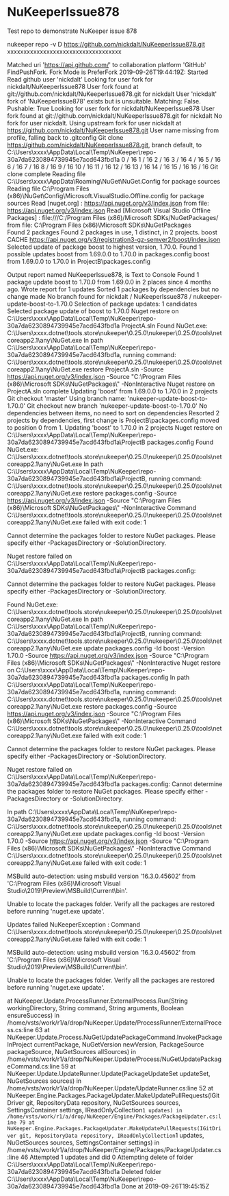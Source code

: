 # NuKeeperIssue878
Test repo to demonstrate NuKeeper issue 878

nukeeper repo -v D https://github.com/nickdalt/NuKeeperIssue878.git xxxxxxxxxxxxxxxxxxxxxxxxxxxxxxxxxxx           

Matched uri 'https://api.github.com/' to collaboration platform 'GitHub'                                                FindPushFork. Fork Mode is PreferFork
2019-09-26T19:44:19Z: Started
Read github user 'nickdalt'
Looking for user fork for nickdalt/NuKeeperIssue878
User fork found at git://github.com/nickdalt/NuKeeperIssue878.git for nickdalt
User 'nickdalt' fork of 'NuKeeperIssue878' exists but is unsuitable. Matching: False. Pushable: True
Looking for user fork for nickdalt/NuKeeperIssue878
User fork found at git://github.com/nickdalt/NuKeeperIssue878.git for nickdalt
No fork for user nickdalt. Using upstream fork for user nickdalt at https://github.com/nickdalt/NuKeeperIssue878.git
User name missing from profile, falling back to .gitconfig
Git clone https://github.com/nickdalt/NuKeeperIssue878.git, branch default, to C:\Users\xxxx\AppData\Local\Temp\NuKeeper\repo-30a7da6230894739945e7acd643fbd1a
0 / 16
1 / 16
2 / 16
3 / 16
4 / 16
5 / 16
6 / 16
7 / 16
8 / 16
9 / 16
10 / 16
11 / 16
12 / 16
13 / 16
14 / 16
15 / 16
16 / 16
Git clone complete
Reading file C:\Users\xxxx\AppData\Roaming\NuGet\NuGet.Config for package sources
Reading file C:\Program Files (x86)\NuGet\Config\Microsoft.VisualStudio.Offline.config for package sources
Read [nuget.org] : https://api.nuget.org/v3/index.json from file: https://api.nuget.org/v3/index.json
Read [Microsoft Visual Studio Offline Packages] : file:///C:/Program Files (x86)/Microsoft SDKs/NuGetPackages/ from file: C:\Program Files (x86)\Microsoft SDKs\NuGetPackages\
Found 2 packages
Found 2 packages in use, 1 distinct, in 2 projects.
boost
  CACHE https://api.nuget.org/v3/registration3-gz-semver2/boost/index.json
Selected update of package boost to highest version, 1.70.0.
Found 1 possible updates
boost from 1.69.0.0 to 1.70.0 in packages.config
boost from 1.69.0.0 to 1.70.0 in ProjectB\packages.config

Output report named NuKeeperIssue878, is Text to Console
Found 1 package update
boost to 1.70.0 from 1.69.0.0 in 2 places since 4 months ago.
Wrote report for 1 updates
Sorted 1 packages by dependencies but no change made
No branch found for nickdalt / NuKeeperIssue878 / nukeeper-update-boost-to-1.70.0
Selection of package updates: 1 candidates
Selected package update of boost to 1.70.0
Nuget restore on C:\Users\xxxx\AppData\Local\Temp\NuKeeper\repo-30a7da6230894739945e7acd643fbd1a ProjectA.sln
Found NuGet.exe: C:\Users\xxxx\.dotnet\tools\.store\nukeeper\0.25.0\nukeeper\0.25.0\tools\netcoreapp2.1\any\NuGet.exe   In path C:\Users\xxxx\AppData\Local\Temp\NuKeeper\repo-30a7da6230894739945e7acd643fbd1a, running command: C:\Users\xxxx\.dotnet\tools\.store\nukeeper\0.25.0\nukeeper\0.25.0\tools\netcoreapp2.1\any\NuGet.exe restore ProjectA.sln -Source https://api.nuget.org/v3/index.json -Source "C:\Program Files (x86)\Microsoft SDKs\NuGetPackages\\"  -NonInteractive        Nuget restore on ProjectA.sln complete
Updating 'boost' from 1.69.0.0 to 1.70.0 in 2 projects
Git checkout 'master'
Using branch name: 'nukeeper-update-boost-to-1.70.0'
Git checkout new branch 'nukeeper-update-boost-to-1.70.0'
No dependencies between items, no need to sort on dependencies
Resorted 2 projects by dependencies, first change is ProjectB\packages.config moved to position 0 from 1.
Updating 'boost' to 1.70.0 in 2 projects
Nuget restore on C:\Users\xxxx\AppData\Local\Temp\NuKeeper\repo-30a7da6230894739945e7acd643fbd1a\ProjectB packages.config
Found NuGet.exe: C:\Users\xxxx\.dotnet\tools\.store\nukeeper\0.25.0\nukeeper\0.25.0\tools\netcoreapp2.1\any\NuGet.exe   In path C:\Users\xxxx\AppData\Local\Temp\NuKeeper\repo-30a7da6230894739945e7acd643fbd1a\ProjectB, running command: C:\Users\xxxx\.dotnet\tools\.store\nukeeper\0.25.0\nukeeper\0.25.0\tools\netcoreapp2.1\any\NuGet.exe restore packages.config -Source https://api.nuget.org/v3/index.json -Source "C:\Program Files (x86)\Microsoft SDKs\NuGetPackages\\"  -NonInteractive
Command C:\Users\xxxx\.dotnet\tools\.store\nukeeper\0.25.0\nukeeper\0.25.0\tools\netcoreapp2.1\any\NuGet.exe failed with exit code: 1



Cannot determine the packages folder to restore NuGet packages. Please specify either -PackagesDirectory or -SolutionDirectory.

Nuget restore failed on C:\Users\xxxx\AppData\Local\Temp\NuKeeper\repo-30a7da6230894739945e7acd643fbd1a\ProjectB packages.config:

Cannot determine the packages folder to restore NuGet packages. Please specify either -PackagesDirectory or -SolutionDirectory.

Found NuGet.exe: C:\Users\xxxx\.dotnet\tools\.store\nukeeper\0.25.0\nukeeper\0.25.0\tools\netcoreapp2.1\any\NuGet.exe   In path C:\Users\xxxx\AppData\Local\Temp\NuKeeper\repo-30a7da6230894739945e7acd643fbd1a\ProjectB, running command: C:\Users\xxxx\.dotnet\tools\.store\nukeeper\0.25.0\nukeeper\0.25.0\tools\netcoreapp2.1\any\NuGet.exe update packages.config -Id boost -Version 1.70.0 -Source https://api.nuget.org/v3/index.json -Source "C:\Program Files (x86)\Microsoft SDKs\NuGetPackages\\" -NonInteractive
Nuget restore on C:\Users\xxxx\AppData\Local\Temp\NuKeeper\repo-30a7da6230894739945e7acd643fbd1a packages.config
In path C:\Users\xxxx\AppData\Local\Temp\NuKeeper\repo-30a7da6230894739945e7acd643fbd1a, running command: C:\Users\xxxx\.dotnet\tools\.store\nukeeper\0.25.0\nukeeper\0.25.0\tools\netcoreapp2.1\any\NuGet.exe restore packages.config -Source https://api.nuget.org/v3/index.json -Source "C:\Program Files (x86)\Microsoft SDKs\NuGetPackages\\"  -NonInteractive     Command C:\Users\xxxx\.dotnet\tools\.store\nukeeper\0.25.0\nukeeper\0.25.0\tools\netcoreapp2.1\any\NuGet.exe failed with exit code: 1



Cannot determine the packages folder to restore NuGet packages. Please specify either -PackagesDirectory or -SolutionDirectory.

Nuget restore failed on C:\Users\xxxx\AppData\Local\Temp\NuKeeper\repo-30a7da6230894739945e7acd643fbd1a packages.config:
Cannot determine the packages folder to restore NuGet packages. Please specify either -PackagesDirectory or -SolutionDirectory.

In path C:\Users\xxxx\AppData\Local\Temp\NuKeeper\repo-30a7da6230894739945e7acd643fbd1a, running command: C:\Users\xxxx\.dotnet\tools\.store\nukeeper\0.25.0\nukeeper\0.25.0\tools\netcoreapp2.1\any\NuGet.exe update packages.config -Id boost -Version 1.70.0 -Source https://api.nuget.org/v3/index.json -Source "C:\Program Files (x86)\Microsoft SDKs\NuGetPackages\\" -NonInteractive
Command C:\Users\xxxx\.dotnet\tools\.store\nukeeper\0.25.0\nukeeper\0.25.0\tools\netcoreapp2.1\any\NuGet.exe failed with exit code: 1

MSBuild auto-detection: using msbuild version '16.3.0.45602' from 'C:\Program Files (x86)\Microsoft Visual Studio\2019\Preview\MSBuild\Current\bin'.


Unable to locate the packages folder. Verify all the packages are restored before running 'nuget.exe update'.

Updates failed NuKeeperException : Command C:\Users\xxxx\.dotnet\tools\.store\nukeeper\0.25.0\nukeeper\0.25.0\tools\netcoreapp2.1\any\NuGet.exe failed with exit code: 1

MSBuild auto-detection: using msbuild version '16.3.0.45602' from 'C:\Program Files (x86)\Microsoft Visual Studio\2019\Preview\MSBuild\Current\bin'.


Unable to locate the packages folder. Verify all the packages are restored before running 'nuget.exe update'.

   at NuKeeper.Update.ProcessRunner.ExternalProcess.Run(String workingDirectory, String command, String arguments, Boolean ensureSuccess) in /home/vsts/work/r1/a/drop/NuKeeper.Update/ProcessRunner/ExternalProcess.cs:line 63
   at NuKeeper.Update.Process.NuGetUpdatePackageCommand.Invoke(PackageInProject currentPackage, NuGetVersion newVersion, PackageSource packageSource, NuGetSources allSources) in /home/vsts/work/r1/a/drop/NuKeeper.Update/Process/NuGetUpdatePackageCommand.cs:line 59
   at NuKeeper.Update.UpdateRunner.Update(PackageUpdateSet updateSet, NuGetSources sources) in /home/vsts/work/r1/a/drop/NuKeeper.Update/UpdateRunner.cs:line 52
   at NuKeeper.Engine.Packages.PackageUpdater.MakeUpdatePullRequests(IGitDriver git, RepositoryData repository, NuGetSources sources, SettingsContainer settings, IReadOnlyCollection`1 updates) in /home/vsts/work/r1/a/drop/NuKeeper/Engine/Packages/PackageUpdater.cs:line 79
   at NuKeeper.Engine.Packages.PackageUpdater.MakeUpdatePullRequests(IGitDriver git, RepositoryData repository, IReadOnlyCollection`1 updates, NuGetSources sources, SettingsContainer settings) in /home/vsts/work/r1/a/drop/NuKeeper/Engine/Packages/PackageUpdater.cs:line 46
Attempted 1 updates and did 0                                                                                           Attempting delete of folder C:\Users\xxxx\AppData\Local\Temp\NuKeeper\repo-30a7da6230894739945e7acd643fbd1a
Deleted folder C:\Users\xxxx\AppData\Local\Temp\NuKeeper\repo-30a7da6230894739945e7acd643fbd1a
Done at 2019-09-26T19:45:15Z
